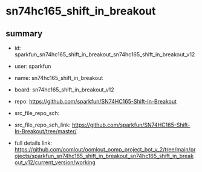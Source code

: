 # sn74hc165_shift_in_breakout
 
## summary 
* id: sparkfun_sn74hc165_shift_in_breakout_sn74hc165_shift_in_breakout_v12
* user: sparkfun
* name: sn74hc165_shift_in_breakout
* board: sn74hc165_shift_in_breakout_v12
* repo: https://github.com/sparkfun/SN74HC165-Shift-In-Breakout



* src_file_repo_sch: 
* src_file_repo_sch_link: https://github.com/sparkfun/SN74HC165-Shift-In-Breakout/tree/master/
* full details link: https://github.com/oomlout/oomlout_oomp_project_bot_v_2/tree/main/projects/sparkfun_sn74hc165_shift_in_breakout_sn74hc165_shift_in_breakout_v12/current_version/working  







